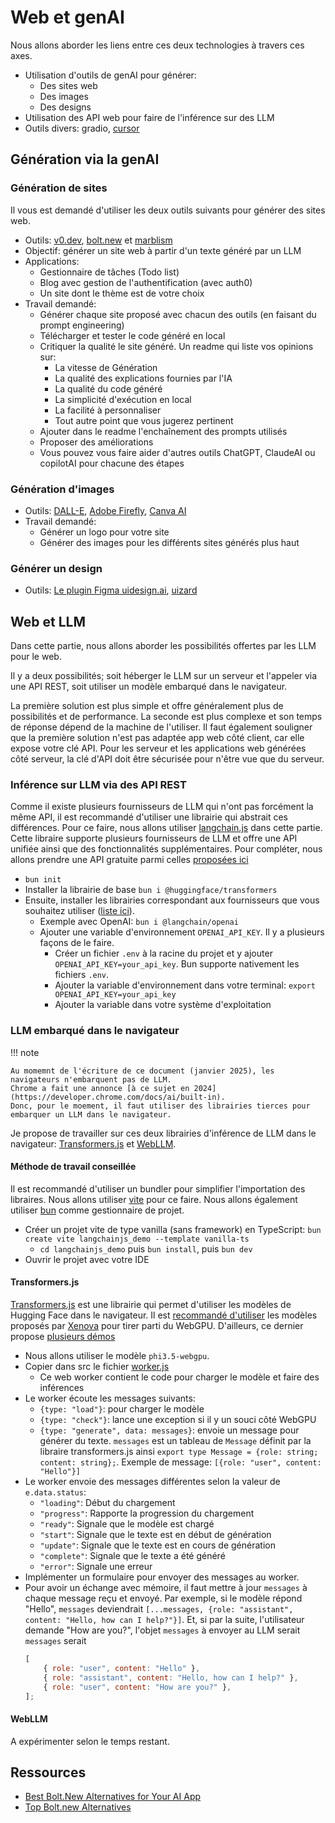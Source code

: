 # Web et genAI

Nous allons aborder les liens entre ces deux technologies à travers ces axes.

-   Utilisation d'outils de genAI pour générer:
    -   Des sites web
    -   Des images
    -   Des designs
-   Utilisation des API web pour faire de l'inférence sur des LLM
-   Outils divers: gradio, [cursor](https://www.cursor.com/)

## Génération via la genAI

### Génération de sites

Il vous est demandé d'utiliser les deux outils suivants pour générer des sites web.

-   Outils: [v0.dev](https://v0.dev/), [bolt.new](https://bolt.new/) et [marblism](https://www.marblism.com/)
-   Objectif: générer un site web à partir d'un texte généré par un LLM
-   Applications:
    -   Gestionnaire de tâches (Todo list)
    -   Blog avec gestion de l'authentification (avec auth0)
    -   Un site dont le thème est de votre choix
-   Travail demandé:
    -   Générer chaque site proposé avec chacun des outils (en faisant du prompt engineering)
    -   Télécharger et tester le code généré en local
    -   Critiquer la qualité le site généré. Un readme qui liste vos opinions sur:
        -   La vitesse de Génération
        -   La qualité des explications fournies par l'IA
        -   La qualité du code généré
        -   La simplicité d'exécution en local
        -   La facilité à personnaliser
        -   Tout autre point que vous jugerez pertinent
    -   Ajouter dans le readme l'enchaînement des prompts utilisés
    -   Proposer des améliorations
    -   Vous pouvez vous faire aider d'autres outils ChatGPT, ClaudeAI ou copilotAI pour chacune des étapes

### Génération d'images

-   Outils: [DALL-E](https://openai.com/dall-e/), [Adobe Firefly](https://firefly.adobe.com/), [Canva AI](https://www.canva.com/fr_fr/generateur-image-ia/)
-   Travail demandé:
    -   Générer un logo pour votre site
    -   Générer des images pour les différents sites générés plus haut

### Générer un design

-   Outils: [Le plugin Figma uidesign.ai](https://uidesign.ai/), [uizard](https://app.uizard.io/prototypes/generate)

## Web et LLM

Dans cette partie, nous allons aborder les possibilités offertes par les LLM pour le web.

Il y a deux possibilités; soit héberger le LLM sur un serveur et l'appeler via une API REST, soit utiliser un modèle embarqué dans le navigateur.

La première solution est plus simple et offre généralement plus de possibilités et de performance.
La seconde est plus complexe et son temps de réponse dépend de la machine de l'utiliser.
Il faut également souligner que la première solution n'est pas adaptée app web côté client, car elle expose votre clé API.
Pour les serveur et les applications web générées côté serveur, la clé d'API doit être sécurisée pour n'être vue que du serveur.

### Inférence sur LLM via des API REST

Comme il existe plusieurs fournisseurs de LLM qui n'ont pas forcément la même API, il est recommandé d'utiliser une librairie qui abstrait ces différences.
Pour ce faire, nous allons utiliser [langchain.js](https://js.langchain.com/) dans cette partie.
Cette libraire supporte plusieurs fournisseurs de LLM et offre une API unifiée ainsi que des fonctionnalités supplémentaires.
Pour compléter, nous allons prendre une API gratuite parmi celles [proposées ici](https://github.com/cheahjs/free-llm-api-resources/blob/main/README.md)

-   `bun init`
-   Installer la librairie de base `bun i @huggingface/transformers`
-   Ensuite, installer les librairies correspondant aux fournisseurs que vous souhaitez utiliser ([liste ici](https://js.langchain.com/docs/tutorials/llm_chain#using-language-models)).
    -   Exemple avec OpenAI: `bun i @langchain/openai`
    -   Ajouter une variable d'environnement `OPENAI_API_KEY`. Il y a plusieurs façons de le faire.
        -   Créer un fichier `.env` à la racine du projet et y ajouter `OPENAI_API_KEY=your_api_key`. Bun supporte nativement les fichiers `.env`.
        -   Ajouter la variable d'environnement dans votre terminal: `export OPENAI_API_KEY=your_api_key`
        -   Ajouter la variable dans votre système d'exploitation

### LLM embarqué dans le navigateur

!!! note

    Au momemnt de l'écriture de ce document (janvier 2025), les navigateurs n'embarquent pas de LLM.
    Chrome a fait une annonce [à ce sujet en 2024](https://developer.chrome.com/docs/ai/built-in).
    Donc, pour le moement, il faut utiliser des librairies tierces pour embarquer un LLM dans le navigateur.

Je propose de travailler sur ces deux librairies d'inférence de LLM dans le navigateur: [Transformers.js](https://github.com/huggingface/transformers.js) et [WebLLM](https://webllm.mlc.ai/).

#### Méthode de travail conseillée

Il est recommandé d'utiliser un bundler pour simplifier l'importation des libraires.
Nous allons utiliser [vite](https://vite.dev/guide/#scaffolding-your-first-vite-project) pour ce faire.
Nous allons également utiliser [bun](https://bun.sh/) comme gestionnaire de projet.

-   Créer un projet vite de type vanilla (sans framework) en TypeScript: `bun create vite langchainjs_demo --template vanilla-ts`
    -   `cd langchainjs_demo` puis `bun install`, puis `bun dev`
-   Ouvrir le projet avec votre IDE

#### Transformers.js

[Transformers.js](https://github.com/huggingface/transformers.js) est une librairie qui permet d'utiliser les modèles de Hugging Face dans le navigateur.
Il est [recommandé d'utiliser](https://www.reddit.com/r/LocalLLaMA/comments/177ir3x/comment/k4t87uu) les modèles proposés par [Xenova](https://huggingface.co/Xenova) pour tirer parti du WebGPU.
D'ailleurs, ce dernier propose [plusieurs démos](https://huggingface.co/collections/Xenova/transformersjs-demos-64f9c4f49c099d93dbc611df)

-   Nous allons utiliser le modèle `phi3.5-webgpu`.
-   Copier dans src le fichier [worker.js](https://github.com/huggingface/transformers.js-examples/blob/main/phi-3.5-webgpu/src/App.jsx)
    -   Ce web worker contient le code pour charger le modèle et faire des inférences
-   Le worker écoute les messages suivants:
    -   `{type: "load"}`: pour charger le modèle
    -   `{type: "check"}`: lance une exception si il y un souci côté WebGPU
    -   `{type: "generate", data: messages}`: envoie un message pour générer du texte.
        `messages` est un tableau de `Message` définit par la libraire transformers.js ainsi `export type Message = {role: string; content: string};`.
        Exemple de message: `[{role: "user", content: "Hello"}]`
-   Le worker envoie des messages différentes selon la valeur de `e.data.status`:
    -   `"loading"`: Début du chargement
    -   `"progress"`: Rapporte la progression du chargement
    -   `"ready"`: Signale que le modèle est chargé
    -   `"start"`: Signale que le texte est en début de génération
    -   `"update"`: Signale que le texte est en cours de génération
    -   `"complete"`: Signale que le texte a été généré
    -   `"error"`: Signale une erreur
-   Implémenter un formulaire pour envoyer des messages au worker.
-   Pour avoir un échange avec mémoire, il faut mettre à jour `messages` à chaque message reçu et envoyé.
    Par exemple, si le modèle répond "Hello", `messages` deviendrait `[...messages, {role: "assistant", content: "Hello, how can I help?"}]`.
    Et, si par la suite, l'utilisateur demande "How are you?", l'objet `messages` à envoyer au LLM serait `messages` serait
    ```js
    [
        { role: "user", content: "Hello" },
        { role: "assistant", content: "Hello, how can I help?" },
        { role: "user", content: "How are you?" },
    ];
    ```

#### WebLLM

A expérimenter selon le temps restant.

## Ressources

-   [Best Bolt.New Alternatives for Your AI App](https://medium.com/@conor_16413/best-bolt-new-alternatives-for-your-ai-app-f9c7fc50fc89)
-   [Top Bolt.new Alternatives](https://topai.tools/alternatives/bolt-new)
